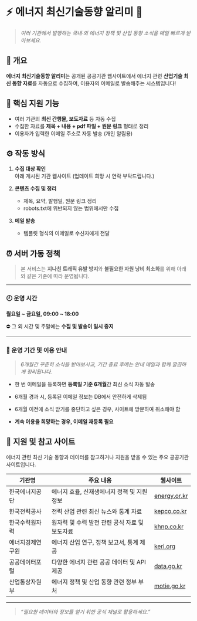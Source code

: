 # ⚡ 에너지 최신기술동향 알리미 📡
> _여러 기관에서 발행하는 국내·외 에너지 정책 및 산업 동향 소식을 매일 빠르게 받아보세요._

## 💼 개요
**에너지 최신기술동향 알리미**는 공개된 공공기관 웹사이트에서 에너지 관련 **산업기술 최신 동향 자료**를 자동으로 수집하여, 이용자의 이메일로 발송해주는 시스템입니다!

## 📌 핵심 지원 기능
- 여러 기관의 **최신 간행물, 보도자료** 등 자동 수집
- 수집한 자료를 **제목 + 내용 + pdf 파일 + 원문 링크** 형태로 정리
- 이용자가 입력한 이메일 주소로 자동 발송 (개인 알림용)



## ⚙️ 작동 방식

1. **수집 대상 확인**  
   아래 게시된 기관 웹사이트 (업데이트 희망 시 연락 부탁드립니다.)

2. **콘텐츠 수집 및 정리**  
   - 제목, 요약, 발행일, 원문 링크 정리  
   - robots.txt에 위반되지 않는 범위에서만 수집

3. **메일 발송**  
   - 템플릿 형식의 이메일로 수신자에게 전달

## ⏰ 서버 가동 정책

> 본 서비스는 **지나친 트래픽 유발 방지**와 **불필요한 자원 낭비 최소화**를 위해 아래와 같은 기준에 따라 운영됩니다.

---

### 🕘 운영 시간  
**월요일 ~ 금요일, 09:00 ~ 18:00**  

⛔️ 그 외 시간 및 주말에는 **수집 및 발송이 일시 중지**

---

### 📅 운영 기간 및 이용 안내


> _6개월간 꾸준히 소식을 받아보시고,
기간 종료 후에는 안내 메일과 함께 깔끔하게 정리됩니다._

- 한 번 이메일을 등록하면 **등록일 기준 6개월**간 최신 소식 자동 발송

- 6개월 경과 시, 등록된 이메일 정보는 DB에서 안전하게 삭제됨

- 6개월 이전에 소식 받기를 중단하고 싶은 경우, 사이트에 방문하여 취소해야 함  

- **계속 이용을 희망하는 경우, 이메일 재등록 필요**  



## 🏢 지원 및 참고 사이트

에너지 관련 최신 기술 동향과 데이터를 참고하거나 지원을 받을 수 있는 주요 공공기관 사이트입니다.

| 기관명             | 주요 내용                         | 웹사이트                             |
|------------------|---------------------------------|----------------------------------|
| 한국에너지공단      | 에너지 효율, 신재생에너지 정책 및 지원 정보 | [energy.or.kr](https://www.energy.or.kr)       |
| 한국전력공사        | 전력 산업 관련 최신 뉴스와 통계 자료         | [kepco.co.kr](https://home.kepco.co.kr)        |
| 한국수력원자력      | 원자력 및 수력 발전 관련 공식 자료 및 보도자료  | [khnp.co.kr](https://www.khnp.co.kr)           |
| 에너지경제연구원     | 에너지 산업 연구, 정책 보고서, 통계 제공       | [keri.org](https://www.keri.org)                |
| 공공데이터포털       | 다양한 에너지 관련 공공 데이터 및 API 제공      | [data.go.kr](https://www.data.go.kr)            |
| 산업통상자원부       | 에너지 정책 및 산업 동향 관련 정부 부처         | [motie.go.kr](https://www.motie.go.kr)          |

---

> _“필요한 데이터와 정보를 얻기 위한 공식 채널로 활용하세요.”_
